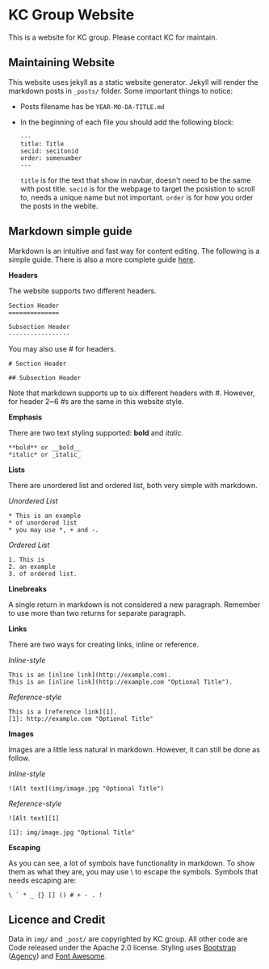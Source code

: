 KC Group Website
================


This is a website for KC group. Please contact KC for maintain.


Maintaining Website
-------------------
This website uses jekyll as a static website generator. Jekyll will render the markdown posts in `_posts/` folder. Some important things to notice:

-   Posts filename has be `YEAR-MO-DA-TITLE.md`
-   In the beginning of each file you should add the following block:
    
        ---
        title: Title
        secid: secitonid
        order: somenumber
        ---
    
    `title` is for the text that show in navbar, doesn't need to be the same with post title. `secid` is for the webpage to target the posistion to scroll to, needs a unique name but not important. `order` is for how you order the posts in the webite.
  





Markdown simple guide
---------------------
Markdown is an intuitive and fast way for content editing. The following is a simple guide. There is also a more complete guide [here][4].

**Headers**

The website supports two different headers.

    Section Header
    ==============
    
    Subsection Header
    -----------------

You may also use # for headers.

    # Section Header
    
    ## Subsection Header

Note that markdown supports up to six different headers with #. However, for header 2~6 #s are the same in this website style.




    
**Emphasis**

There are two text styling supported: **bold** and *italic*.

    **bold** or __bold__
    *italic* or _italic_


**Lists**

There are unordered list and ordered list, both very simple with markdown.

*Unordered List*

    * This is an example
    * of unordered list
    * you may use *, + and -.
    
*Ordered List*

    1. This is
    2. an example
    3. of ordered list.
    



**Linebreaks**

A single return in markdown is not considered a new paragraph. Remember to use more than two returns for separate paragraph.



**Links**

There are two ways for creating links, inline or reference.

*Inline-style*

    This is an [inline link](http://example.com).
    This is an [inline link](http://example.com "Optional Title").
    
*Reference-style*

    This is a [reference link][1].
    [1]: http://example.com "Optional Title"



**Images**

Images are a little less natural in markdown. However, it can still be done as follow.

*Inline-style*

    ![Alt text](img/image.jpg "Optional Title")
    
*Reference-style*
    
    ![Alt text][1]
    
    [1]: img/image.jpg "Optional Title"



**Escaping**

As you can see, a lot of symbols have functionality in markdown. To show them as what they are, you may use \\ to escape the symbols. Symbols that needs escaping are: 

    \ ` * _ {} [] () # + - . !






Licence and Credit
------------------

Data in `img/` and `_post/` are copyrighted by KC group. All other code are Code released under the Apache 2.0 license. Styling uses [Bootstrap][1] ([Agency][2]) and [Font Awesome][3].


[1]: http://getbootstrap.com/
[2]: http://startbootstrap.com/template-overviews/agency/
[3]: http://fortawesome.github.io/Font-Awesome/
[4]: http://daringfireball.net/projects/markdown/
